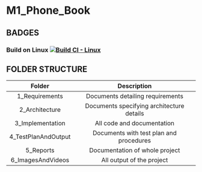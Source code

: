 # M1_Phone_Book

## BADGES

### Build on Linux [![Build CI - Linux](https://github.com/sridharankv/M1_Phone_Book/actions/workflows/c-cpp.yml/badge.svg)](https://github.com/sridharankv/M1_Phone_Book/actions/workflows/c-cpp.yml)


## FOLDER STRUCTURE
| Folder | Description | 
| :----: | :---------: |
| 1_Requirements | Documents detailing requirements |
| 2_Architecture | Documents specifying architecture details |
| 3_Implementation | All code and documentation |
| 4_TestPlanAndOutput | Documents with test plan and procedures |
| 5_Reports | Documentation of whole project |
| 6_ImagesAndVideos | All output of the project |


 
